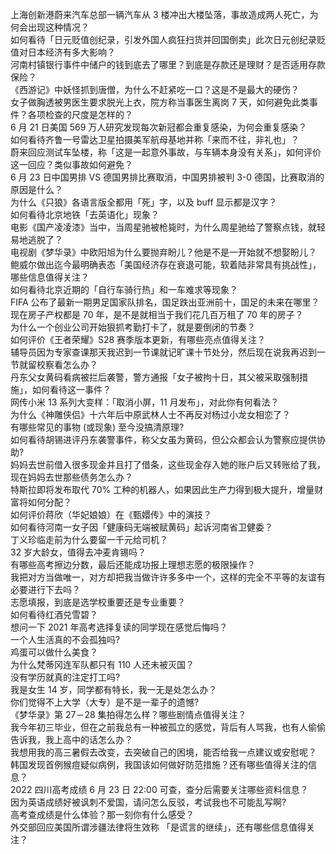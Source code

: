 上海创新港蔚来汽车总部一辆汽车从 3 楼冲出大楼坠落，事故造成两人死亡，为何会出现这种情况？  
如何看待「日元贬值创纪录，引发外国人疯狂扫货并回国倒卖」此次日元创纪录贬值对日本经济有多大影响？  
河南村镇银行事件中储户的钱到底去了哪里？到底是存款还是理财？是否适用存款保险？  
《西游记》中妖怪抓到唐僧，为什么不赶紧吃一口？这是不是最大的硬伤？  
女子做胸透被男医生要求脱光上衣，院方称当事医生离岗 7 天，如何避免此类事件？各项检查的尺度是怎样的？  
6 月 21 日美国 569 万人研究发现每次新冠都会重复感染，为何会重复感染？  
如何看待齐鲁一号雷达卫星拍摄美军航母基地并称「来而不往，非礼也」？  
蔚来回应测试车坠楼，称「这是一起意外事故，与车辆本身没有关系」，如何评价这一回应？类似事故如何避免？  
6 月 23 日中国男排 VS 德国男排比赛取消，中国男排被判 3-0 德国，比赛取消的原因是什么？  
为什么《只狼》各语言版全都用「死」字，以及 buff 显示都是汉字？  
如何看待北京地铁「去英语化」现象？  
电影《国产凌凌漆》当中，当周星驰被枪毙时，为什么周星驰给了警察点钱，就轻易地逃脱了？  
电视剧《梦华录》中欧阳旭为什么要抛弃盼儿？他是不是一开始就不想娶盼儿？  
鲍威尔做出迄今最明确表态「美国经济存在衰退可能，软着陆非常具有挑战性」，哪些信息值得关注？  
如何看待北京近期的「自行车骑行热」和一车难求等现象？  
FIFA 公布了最新一期男足国家队排名，国足跌出亚洲前十，国足的未来在哪里？  
现在房子产权都是 70 年，是不是就相当于我们花几百万租了 70 年的房子？  
为什么一个创业公司开始狠抓考勤打卡了，就是要倒闭的节奏？  
如何评价《王者荣耀》S28 赛季版本更新，有哪些亮点值得关注？  
辅导员因为专家查课那天我迟到一节课就记旷课十节处分，然后现在说我再迟到一节就留校察看怎么办？  
丹东父女黄码看病被拦后袭警，警方通报「女子被拘十日，其父被采取强制措施」，如何看待这一事件？  
网传小米 13 系列大变样：「取消小屏，11 月发布」，对此你有何看法？  
为什么《神雕侠侣》十六年后中原武林人士不再反对杨过小龙女相恋了？  
有哪些常见的事物 (或现象) 至今没搞清原理?  
如何看待胡锡进评丹东袭警事件，称父女虽为黄码，但公众都会认为警察应提供协助?  
妈妈去世前借入很多现金并且打了借条，这些现金存入她的账户后又转账给了我，现在妈妈去世那些债务怎么办？  
特斯拉即将发布取代 70% 工种的机器人，如果因此生产力得到极大提升，增量财富将如何分配？  
如何评价蒋欣（华妃娘娘）在《甄嬛传》中的演技？  
如何看待河南一女子因「健康码无端被赋黄码」起诉河南省卫健委？  
丁义珍临走前为什么要留一千元给司机？  
32 岁大龄女，值得去冲麦肯锡吗？  
有哪些高考擦边分数，最后还能成功报上理想志愿的极限操作？  
我把对方当做唯一，对方却把我当做许许多多中一个，这样的完全不平等的友谊有必要进行下去吗？  
志愿填报，到底是选学校重要还是专业重要？  
如何看待红酒兑雪碧？  
想问一下 2021 年高考选择复读的同学现在感觉后悔吗？  
一个人生活真的不会孤独吗?  
鸡蛋可以做什么美食？  
为什么梵蒂冈连军队都只有 110 人还未被灭国？  
没有学历就真的注定打工吗?  
我是女生 14 岁，同学都有特长，我一无是处怎么办？  
你们觉得不上大学（大专）是不是一辈子的遗憾?  
《梦华录》第 27－28 集拍得怎么样？哪些剧情点值得关注？  
我今年初三毕业，但在之前我总有一种被孤立的感觉，背后有人骂我，也有人偷偷告诉我，我上高中的话怎么办？  
我想用我的高三暑假去改变，去突破自己的困境，能否给我一点建议或安慰呢？  
韩国发现首例猴痘疑似病例，我国该如何做好防范措施？还有哪些值得关注的信息？  
2022 四川高考成绩 6 月 23 日 22:00 可查，查分后需要关注哪些资料信息？  
因为英语成绩好被讽刺不爱国，请问怎么反驳，考试我也不可能乱写啊?  
高考查成绩是什么体验？那一刻你有什么感受？  
外交部回应美国所谓涉疆法律将生效称 「是谎言的继续」，还有哪些信息值得关注？  
